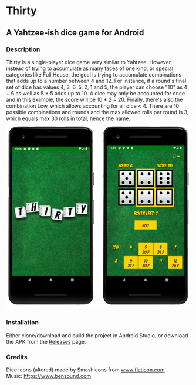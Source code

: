# Thirty
## A Yahtzee-ish dice game for Android
### Description
Thirty is a single-player dice game very similar to Yahtzee. However, instead of trying to accumulate as many faces of one kind, or special categories like Full House, the goal is trying to accumulate combinations that adds up to a number between 4 and 12. For instance, if a round's final set of dice has values 4, 3, 6, 5, 2, 1 and 5, the player can choose "10" as 4 + 6 as well as 5 + 5 adds up to 10. A dice may only be accounted for once and in this example, the score will be 10 * 2 = 20. Finally, there's also the combination Low, which allows accounting for all dice < 4. There are 10 possible combinations and rounds and the max allowed rolls per round is 3, which equals max 30 rolls in total, hence the name.<br>
![Screenshots](/screenshots/double_screens.png)
### Installation
Either clone/download and build the project in Android Studio, or download the APK from the [Releases](https://github.com/antonjolsson/Thirty/releases) page. 
### Credits
Dice icons (altered) made by Smashicons from www.flaticon.com <br>
Music: https://www.bensound.com
